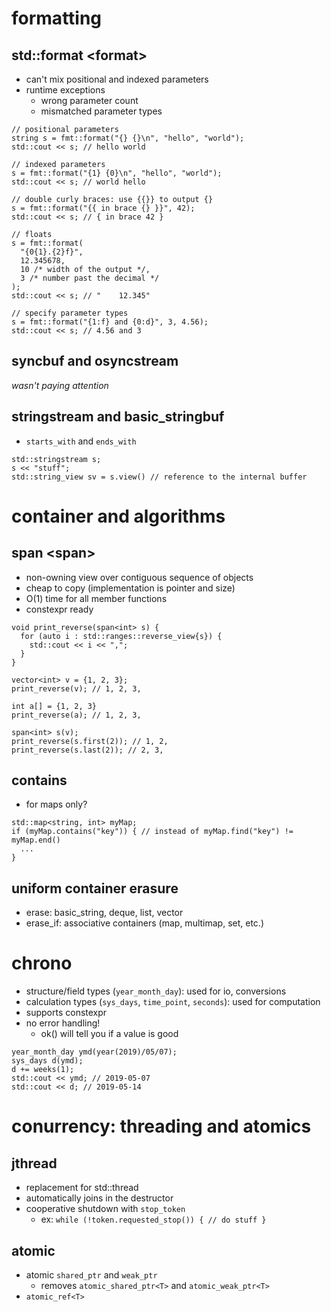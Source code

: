 # formatting

## std::format \<format\>
* can't mix positional and indexed parameters
* runtime exceptions
  * wrong parameter count
  * mismatched parameter types

```
// positional parameters
string s = fmt::format("{} {}\n", "hello", "world");
std::cout << s; // hello world

// indexed parameters
s = fmt::format("{1} {0}\n", "hello", "world");
std::cout << s; // world hello

// double curly braces: use {{}} to output {}
s = fmt::format("{{ in brace {} }}", 42);
std::cout << s; // { in brace 42 }

// floats
s = fmt::format(
  "{0{1}.{2}f}", 
  12.345678, 
  10 /* width of the output */, 
  3 /* number past the decimal */
);
std::cout << s; // "    12.345"

// specify parameter types
s = fmt::format("{1:f} and {0:d}", 3, 4.56);
std::cout << s; // 4.56 and 3
```
## syncbuf and osyncstream
*wasn't paying attention*

## stringstream and basic_stringbuf
* `starts_with` and `ends_with`

```
std::stringstream s;
s << "stuff";
std::string_view sv = s.view() // reference to the internal buffer
```

# container and algorithms

## span \<span\>
* non-owning view over contiguous sequence of objects
* cheap to copy (implementation is pointer and size)
* O(1) time for all member functions
* constexpr ready

``` 
void print_reverse(span<int> s) {
  for (auto i : std::ranges::reverse_view{s}) {
    std::cout << i << ",";
  }
}

vector<int> v = {1, 2, 3};
print_reverse(v); // 1, 2, 3,

int a[] = {1, 2, 3}
print_reverse(a); // 1, 2, 3,

span<int> s(v);
print_reverse(s.first(2)); // 1, 2,
print_reverse(s.last(2)); // 2, 3,
```

## contains
* for maps only? 

```
std::map<string, int> myMap;
if (myMap.contains("key")) { // instead of myMap.find("key") != myMap.end()
  ...
}
```

## uniform container erasure
* erase: basic_string, deque, list, vector
* erase_if: associative containers (map, multimap, set, etc.)

# chrono
* structure/field types (`year_month_day`): used for io, conversions
* calculation types (`sys_days`, `time_point`, `seconds`): used for computation
* supports constexpr
* no error handling!
  * ok() will tell you if a value is good

```
year_month_day ymd(year(2019)/05/07);
sys_days d(ymd);
d += weeks(1);
std::cout << ymd; // 2019-05-07
std::cout << d; // 2019-05-14
```

# conurrency: threading and atomics

## jthread
* replacement for std::thread
* automatically joins in the destructor
* cooperative shutdown with `stop_token`
  * ex: `while (!token.requested_stop()) { // do stuff }`

## atomic
* atomic `shared_ptr` and `weak_ptr`
  * removes `atomic_shared_ptr<T>` and `atomic_weak_ptr<T>`
* `atomic_ref<T>`
